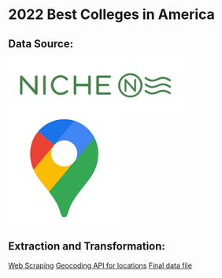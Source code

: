 # 2022 Best Colleges in America

## Data Source:
[![niche](Images/NicheLogo.png)](https://www.niche.com/) [![Geocoding](Images/GeocodingAPI.png)](https://https://developers.google.com/maps/documentation/geocoding/overview)

## Extraction and Transformation:
[Web Scraping](Niche_Scraping)
[Geocoding API for locations](Location_Info)
[Final data file](Data)
